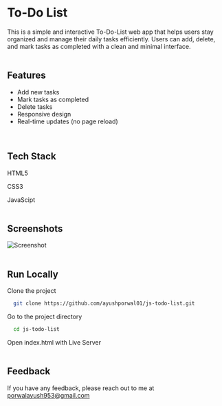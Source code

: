 # To-Do List

This is a simple and interactive To-Do-List web app that helps users stay organized and manage their daily tasks efficiently. 
Users can add, delete, and mark tasks as completed with a clean and minimal interface.
<br>
<br>

## Features
<ul>
  <li>Add new tasks</li>
  <li>Mark tasks as completed</li>
  <li>Delete tasks</li>
  <li>Responsive design</li>
  <li>Real-time updates (no page reload)</li>
</ul> 
<br>

## Tech Stack

HTML5

CSS3

JavaScipt
<br>
<br>

## Screenshots

![Screenshot](https://i.imgur.com/6bdYz5v.png)
<br>
<br>

## Run Locally

Clone the project

```bash
  git clone https://github.com/ayushporwal01/js-todo-list.git
```

Go to the project directory

```bash
  cd js-todo-list
```

Open index.html with Live Server
<br>
<br>

## Feedback

If you have any feedback, please reach out to me at porwalayush953@gmail.com




